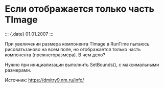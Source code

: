 Если отображается только часть TImage
=====================================

::: {.date}
01.01.2007
:::

При увеличении размера компонента TImage в RunTime пытаюсь
рисоватьзаново на всем поле, но отображается только часть компонента
(прежнегоразмера). В чем дело?

Нужно при инициализации выполнить SetBounds(), с максимальными
размерами.

Источник: <https://dmitry9.nm.ru/info/>
